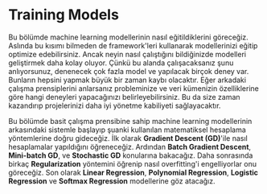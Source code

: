 # Training Models

Bu bölümde machine learning modellerinin nasıl eğitildiklerini göreceğiz. Aslında bu kısımı bilmeden de framework'leri kullanarak modellerinizi eğitip optimize edebilirsiniz. Ancak neyin nasıl çalıştığını bildiğinizde modelleri geliştirmek daha kolay oluyor. Çünkü bu alanda çalışacaksanız şunu anlıyorsunuz, denenecek çok fazla model ve yapılacak birçok deney var. Bunların hepsini yapmak büyük bir zaman kaybı olacaktır. Eğer arkadaki çalışma prensiplerini anlarsanız probleminize ve veri kümenizin özelliklerine göre hangi deneyleri yapacağınızı belirleyebilirsiniz. Bu da size zaman kazandırıp projelerinizi daha iyi yönetme kabiliyeti sağlayacaktır.

Bu bölümde basit çalışma prensibine sahip machine learning modellerinin arkasındaki sistemle başlayıp şuanki kullanılan matematiksel hesaplama yöntemlerine doğru gideceğiz. İlk olarak __Gradient Descent (GD)__'ile nasıl hesaplamalar yapıldığını öğreneceğiz. Ardından __Batch Gradient Descent__, __Mini-batch GD__, ve __Stochastic GD__ konularına bakacağız. Daha sonrasında birkaç __Regularization__ yöntemini öğrenip nasıl overfitting'i engelliyorlar onu göreceğiz. Son olarak __Linear Regression__, __Polynomial Regression__, __Logistic Regression__ ve __Softmax Regression__ modellerine göz atacağız.

